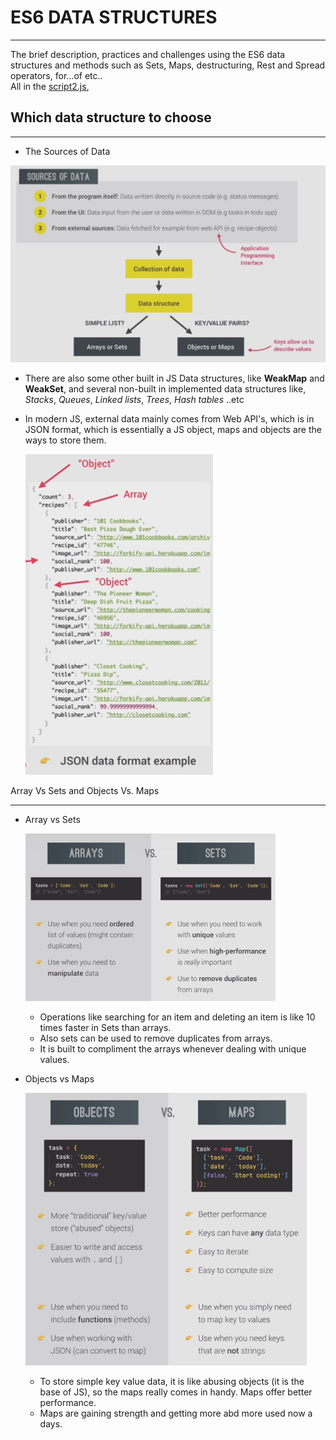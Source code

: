 # ES6 DATA STRUCTURES

---

The brief description, practices and challenges using the ES6 data structures and methods such as
Sets, Maps, destructuring, Rest and Spread operators, for...of etc..\
All in the [script2.js](./script2.js),

## Which data structure to choose

---

* The Sources of Data

![sources of data](./images/source_of_data.png)

* There are also some other built in JS Data structures, like **WeakMap** and **WeakSet**, and several non-built in implemented data structures like, *Stacks*, *Queues*, *Linked lists*, *Trees*, *Hash tables* ..etc
* In modern JS, external data mainly comes from Web API's, which is in JSON format, which is essentially a JS object, maps and objects are the ways to store them.

  ![Json from API](./images/json_from_api.png)

Array Vs Sets and Objects Vs. Maps

---

* Array vs Sets

  ![Array vs Sets](./images/array_vs_sets.png)

  * Operations like searching for an item and deleting an item is like 10 times faster in Sets than arrays.
  * Also sets can be used to remove duplicates from arrays.
  * It is built to compliment the arrays whenever dealing with unique values.

* Objects vs Maps

  ![Objects vs Maps](./images/object_vs_maps.png)

  * To store simple key value data, it is like abusing objects (it is the base of JS), so the maps really comes in handy. Maps offer better performance.
  * Maps are gaining strength and getting more abd more used now a days.
